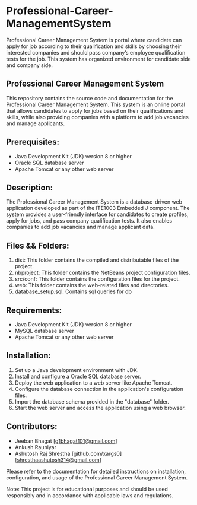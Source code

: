 # Professional-Career-ManagementSystem
Professional Career Management System is portal where candidate can apply for job according to their  qualification and skills by choosing their interested companies and should pass company’s employee  qualification tests for the job. This system has organized environment for candidate side and company  side.

## Professional Career Management System

This repository contains the source code and documentation for the Professional Career Management System. This system is an online portal that allows candidates to apply for jobs based on their qualifications and skills, while also providing companies with a platform to add job vacancies and manage applicants.

## Prerequisites:
- Java Development Kit (JDK) version 8 or higher
- Oracle SQL database server
- Apache Tomcat or any other web server

## Description:
The Professional Career Management System is a database-driven web application developed as part of the ITE1003 Embedded J component. The system provides a user-friendly interface for candidates to create profiles, apply for jobs, and pass company qualification tests. It also enables companies to add job vacancies and manage applicant data.

## Files && Folders:
1. dist: This folder contains the compiled and distributable files of the project.
2. nbproject: This folder contains the NetBeans project configuration files.
3. src/conf: This folder contains the configuration files for the project.
4. web: This folder contains the web-related files and directories.
5. database_setup.sql: Contains sql queries for db

## Requirements:
- Java Development Kit (JDK) version 8 or higher
- MySQL database server
- Apache Tomcat or any other web server

## Installation:
1. Set up a Java development environment with JDK.
2. Install and configure a Oracle SQL database server.
3. Deploy the web application to a web server like Apache Tomcat.
4. Configure the database connection in the application's configuration files.
5. Import the database schema provided in the "database" folder.
6. Start the web server and access the application using a web browser.

## Contributors:
- Jeeban Bhagat [g1bhagat101@gmail.com]
- Ankush Rauniyar
- Ashutosh Raj Shrestha [github.com/xargs0][shresthaashutosh314@gmail.com]

Please refer to the documentation for detailed instructions on installation, configuration, and usage of the Professional Career Management System.

Note: This project is for educational purposes and should be used responsibly and in accordance with applicable laws and regulations.
